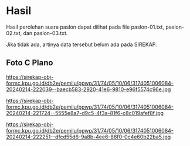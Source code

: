# Hasil

Hasil perolehan suara paslon dapat dilihat pada file paslon-01.txt, paslon-02.txt, dan paslon-03.txt.

Jika tidak ada, artinya data tersebut belum ada pada SIREKAP.

## Foto C Plano

https://sirekap-obj-formc.kpu.go.id/db2e/pemilu/ppwp/31/74/05/10/06/3174051006084-20240214-222039--baecb583-2920-41e6-9810-e96f5574c96e.jpg

https://sirekap-obj-formc.kpu.go.id/db2e/pemilu/ppwp/31/74/05/10/06/3174051006084-20240214-221724--5555e8a7-d9c5-4f3a-81f6-c8c019afef8f.jpg

https://sirekap-obj-formc.kpu.go.id/db2e/pemilu/ppwp/31/74/05/10/06/3174051006084-20240214-222251--dfcd55d6-9a8b-4ee6-86f0-0c4e60b22ba5.jpg
